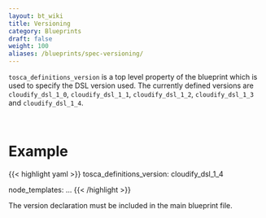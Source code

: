 ```yaml
---
layout: bt_wiki
title: Versioning
category: Blueprints
draft: false
weight: 100
aliases: /blueprints/spec-versioning/
---
```


`tosca_definitions_version` is a top level property of the blueprint which is used to specify the DSL version used.
The currently defined versions are `cloudify_dsl_1_0`, `cloudify_dsl_1_1`, `cloudify_dsl_1_2`, `cloudify_dsl_1_3`
and `cloudify_dsl_1_4`.

<br>

# Example
{{< highlight  yaml >}}
tosca_definitions_version: cloudify_dsl_1_4

node_templates:
    ...
{{< /highlight >}}

The version declaration must be included in the main blueprint file.
